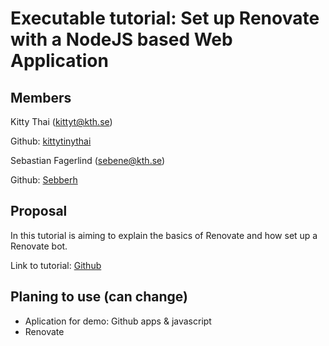 # Executable tutorial: Set up Renovate with a NodeJS based Web Application

## Members
Kitty Thai (kittyt@kth.se)

Github: [kittytinythai](https://github.com/kittytinythai)

Sebastian Fagerlind (sebene@kth.se)

Github: [Sebberh](https://github.com/Sebberh)

## Proposal
In this tutorial is aiming to explain the basics of Renovate and how set up a Renovate bot.

Link to tutorial: [Github](https://github.com/Sebberh/RenovateTutorial)

## Planing to use (can change)

 - Aplication for demo: Github apps & javascript 
 - Renovate
